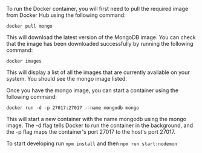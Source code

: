 To run the Docker container, you will first need to pull the required image from Docker Hub using the following command:


`docker pull mongo`

This will download the latest version of the MongoDB image. You can check that the image has been downloaded successfully by running the following command:

`docker images`


This will display a list of all the images that are currently available on your system. You should see the mongo image listed.

Once you have the mongo image, you can start a container using the following command:

`docker run -d -p 27017:27017 --name mongodb mongo`

This will start a new container with the name mongodb using the mongo image. The -d flag tells Docker to run the container in the background, and the -p flag maps the container's port 27017 to the host's port 27017.

To start developing run `npm install` and then `npm run start:nodemon`
